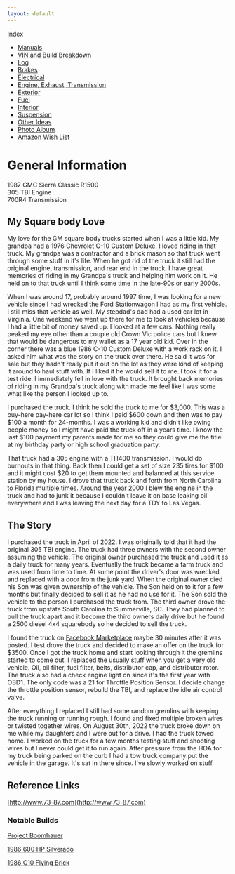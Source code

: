 ```yaml
---
layout: default
---
```


Index
* [Manuals](./manuals.md)
* [VIN and Build Breakdown](./vin.md)
* [Log](./log.md)
* [Brakes](./brakes/index.md)
* [Electrical](./electrical/index.md)
* [Engine, Exhaust, Transmission](./engine/index.md)
* [Exterior](./exterior/index.md)
* [Fuel](./fuel/index.md)
* [Interior](./interior/index.md)
* [Suspension](./suspension/index.md)
* [Other Ideas](./other/index.md)
* [Photo Album](https://photos.app.goo.gl/Gyc9DQD8Liz92aoR7)
* [Amazon Wish List](https://www.amazon.com/hz/wishlist/ls/2T931C77TFQUH?ref_=wl_share)

# General Information

1987 GMC Sierra Classic R1500 \
305 TBI Engine \
700R4 Transmission

## My Square body Love

My love for the GM square body trucks started when I was a little kid. My grandpa had a 1976 Chevrolet C-10 Custom Deluxe. I loved riding in that truck. My grandpa was a contractor and a brick mason so that truck went through some stuff in it's life. When he got rid of the truck it still had the original engine, transmission, and rear end in the truck. I have great memories of riding in my Grandpa's truck and helping him work on it. He held on to that truck until I think some time in the late-90s or early 2000s.

When I was around 17, probably around 1997 time, I was looking for a new vehicle since I had wrecked the Ford Stationwagon I had as my first vehicle. I still miss that vehicle as well. My stepdad's dad had a used car lot in Virginia. One weekend we went up there for me to look at vehicles because I had a little bit of money saved up. I looked at a few cars. Nothing really peaked my eye other than a couple old Crown Vic police cars but I knew that would be dangerous to my wallet as a 17 year old kid. Over in the corner there was a blue 1986 C-10 Custom Deluxe with a work rack on it. I asked him what was the story on the truck over there. He said it was for sale but they hadn't really put it out on the lot as they were kind of keeping it around to haul stuff with. If I liked it he would sell it to me. I took it for a test ride. I immediately fell in love with the truck. It brought back memories of riding in my Grandpa's truck along with made me feel like I was some what like the person I looked up to.

I purchased the truck. I think he sold the truck to me for $3,000. This was a buy-here pay-here car lot so I think I paid $600 down and then was to pay $100 a month for 24-months. I was a working kid and didn't like owing people money so I might have paid the truck off in a years time. I know the last $100 payment my parents made for me so they could give me the title at my birthday party or high school graduation party.

That truck had a 305 engine with a TH400 transmission. I would do burnouts in that thing. Back then I could get a set of size 235 tires for $100 and it might cost $20 to get them mounted and balanced at this service station by my house. I drove that truck back and forth from North Carolina to Florida multiple times. Around the year 2000 I blew the engine in the truck and had to junk it because I couldn't leave it on base leaking oil everywhere and I was leaving the next day for a TDY to Las Vegas.

## The Story

I purchased the truck in April of 2022. I was originally told that it had the original 305 TBI engine. The truck had three owners with the second owner assuming the vehicle. The original owner purchased the truck and used it as a daily truck for many years. Eventually the truck became a farm truck and was used from time to time. At some point the driver's door was wrecked and replaced with a door from the junk yard. When the original owner died his Son was given ownership of the vehicle. The Son held on to it for a few months but finally decided to sell it as he had no use for it. The Son sold the vehicle to the person I purchased the truck from. The third owner drove the truck from upstate South Carolina to Summerville, SC. They had planned to pull the truck apart and it become the third owners daily drive but he found a 2500 diesel 4x4 squarebody so he decided to sell the truck.

I found the truck on [Facebook Marketplace](https://photos.app.goo.gl/SokMM4RyTdFzPkux8) maybe 30 minutes after it was posted. I test drove the truck and decided to make an offer on the truck for $3500. Once I got the truck home and start looking through it the gremlins started to come out. I replaced the usually stuff when you get a very old vehicle. Oil, oil filter, fuel filter, belts, distributor cap, and distributor rotor. The truck also had a check engine light on since it's the first year with OBD1. The only code was a 21 for Throttle Position Sensor. I decide change the throttle position sensor, rebuild the TBI, and replace the idle air control valve.

After everything I replaced I still had some random gremlins with keeping the truck running or running rough. I found and fixed multiple broken wires or twisted together wires. On August 30th, 2022 the truck broke down on me while my daughters and I were out for a drive. I had the truck towed home. I worked on the truck for a few months testing stuff and shooting wires but I never could get it to run again. After pressure from the HOA for my truck being parked on the curb I had a tow truck company put the vehicle in the garage. It's sat in there since. I've slowly worked on stuff.

## Reference Links

[http://www.73-87.com](http://www.73-87.com)

### Notable Builds

[Project Boomhauer](https://www.hoonigan.com/blogs/build-sheet/project-boomhauer-c10)

[1986 600 HP Silverado](https://www.hoonigan.com/blogs/build-biology-season-02/ultimate-squarebody-street-truck-600-hp-supercharged-ls-86-silverado-that-handles-too)

[1986 C10 Flying Brick](https://www.streettrucksmag.com/the-flying-brick-86-chevy-c-10-little-shop-of-horrors/)
